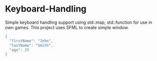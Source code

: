 # Keyboard-Handling
Simple keyboard handling support using std::map, std::function for use in own games.
This project uses SFML to create simple window.

```C++
{
  "firstName": "John",
  "lastName": "Smith",
  "age": 25
}
``` 
